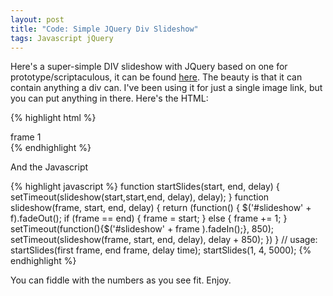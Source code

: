 ```yaml
---
layout: post
title: "Code: Simple JQuery Div Slideshow"
tags: Javascript jQuery
---
```


Here's a super-simple DIV slideshow with JQuery based on one for prototype/scriptaculous, it can be found <a href="http://snippets.dzone.com/posts/show/1068">here</a>. The beauty is that it can contain anything 
a div can. I've been using it for just a single image link, but you can put anything in there. Here's the HTML:

{% highlight html %}
    <div id="slideshow1" class="slide">
        <div>frame 1</div>
    </div>
    <div id="slideshow2" class="slide" style="display: none">
        <div>frame 2</div>
    </div>
    <div id="slideshow3" class="slide" style="display: none">
        <div>frame 3</div>
    </div>
    <div id="slideshow4" class="slide" style="display: none">
        <div>frame 4</div>
    </div>
{% endhighlight %}

And the Javascript

{% highlight javascript %}
    function startSlides(start, end, delay) {
        setTimeout(slideshow(start,start,end, delay), delay);
    }
    function slideshow(frame, start, end, delay) {
        return (function() {
        $(\'#slideshow\' + f).fadeOut();
        if (frame == end) { frame = start; } else { frame += 1; }
        setTimeout(function(){$('#slideshow' + frame ).fadeIn();}, 850);
        setTimeout(slideshow(frame, start, end, delay), delay + 850);
    })
    }
    // usage: startSlides(first frame, end frame, delay time);
    startSlides(1, 4, 5000);
{% endhighlight %}

You can fiddle with the numbers as you see fit. Enjoy.

